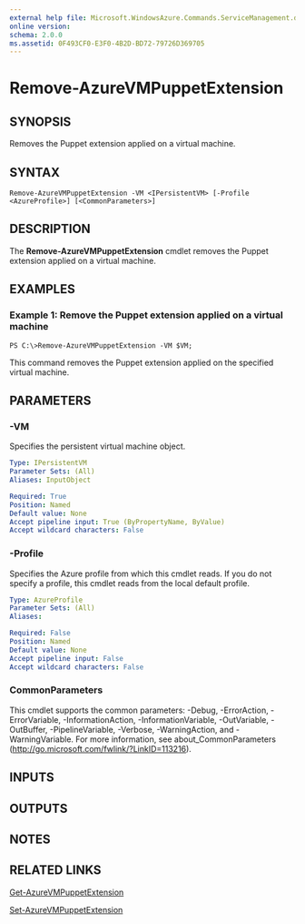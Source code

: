 ```yaml
---
external help file: Microsoft.WindowsAzure.Commands.ServiceManagement.dll-Help.xml
online version: 
schema: 2.0.0
ms.assetid: 0F493CF0-E3F0-4B2D-BD72-79726D369705
---
```


# Remove-AzureVMPuppetExtension

## SYNOPSIS
Removes the Puppet extension applied on a virtual machine.

## SYNTAX

```
Remove-AzureVMPuppetExtension -VM <IPersistentVM> [-Profile <AzureProfile>] [<CommonParameters>]
```

## DESCRIPTION
The **Remove-AzureVMPuppetExtension** cmdlet removes the Puppet extension applied on a virtual machine.

## EXAMPLES

### Example 1: Remove the Puppet extension applied on a virtual machine
```
PS C:\>Remove-AzureVMPuppetExtension -VM $VM;
```

This command removes the Puppet extension applied on the specified virtual machine.

## PARAMETERS

### -VM
Specifies the persistent virtual machine object.

```yaml
Type: IPersistentVM
Parameter Sets: (All)
Aliases: InputObject

Required: True
Position: Named
Default value: None
Accept pipeline input: True (ByPropertyName, ByValue)
Accept wildcard characters: False
```

### -Profile
Specifies the Azure profile from which this cmdlet reads.
If you do not specify a profile, this cmdlet reads from the local default profile.

```yaml
Type: AzureProfile
Parameter Sets: (All)
Aliases: 

Required: False
Position: Named
Default value: None
Accept pipeline input: False
Accept wildcard characters: False
```

### CommonParameters
This cmdlet supports the common parameters: -Debug, -ErrorAction, -ErrorVariable, -InformationAction, -InformationVariable, -OutVariable, -OutBuffer, -PipelineVariable, -Verbose, -WarningAction, and -WarningVariable. For more information, see about_CommonParameters (http://go.microsoft.com/fwlink/?LinkID=113216).

## INPUTS

## OUTPUTS

## NOTES

## RELATED LINKS

[Get-AzureVMPuppetExtension](./Get-AzureVMPuppetExtension.md)

[Set-AzureVMPuppetExtension](./Set-AzureVMPuppetExtension.md)


